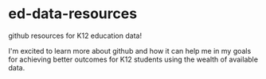 # ed-data-resources
github resources for K12 education data!

I'm excited to learn more about github and how it can help me in my goals for achieving better outcomes for K12 students using the wealth of available data.
